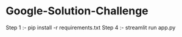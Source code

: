 # Google-Solution-Challenge

Step 1 :- pip install -r requirements.txt
Step 4 :- streamlit run app.py